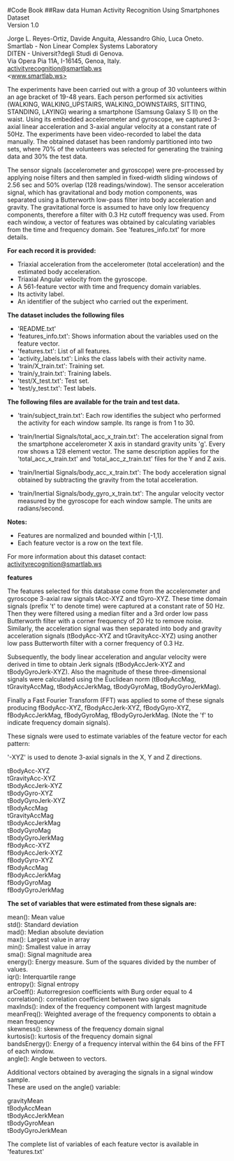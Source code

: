 #Code Book
##Raw data
Human Activity Recognition Using Smartphones Dataset      
Version 1.0

Jorge L. Reyes-Ortiz, Davide Anguita, Alessandro Ghio, Luca Oneto.    
Smartlab - Non Linear Complex Systems Laboratory     
DITEN - Universit?degli Studi di Genova.     
Via Opera Pia 11A, I-16145, Genoa, Italy.    
<activityrecognition@smartlab.ws>    
<www.smartlab.ws>   


The experiments have been carried out with a group of 30 volunteers within an age bracket of 19-48 years. 
Each person performed six activities (WALKING, WALKING_UPSTAIRS, WALKING_DOWNSTAIRS, SITTING, STANDING, LAYING) 
wearing a smartphone (Samsung Galaxy S II) on the waist. 
Using its embedded accelerometer and gyroscope, we captured 3-axial linear acceleration and 3-axial angular velocity at a constant rate of 50Hz. 
The experiments have been video-recorded to label the data manually. 
The obtained dataset has been randomly partitioned into two sets, where 70% of the volunteers was selected for generating the training data and 30% the test data. 

The sensor signals (accelerometer and gyroscope) were pre-processed by applying noise filters 
and then sampled in fixed-width sliding windows of 2.56 sec and 50% overlap (128 readings/window). 
The sensor acceleration signal, which has gravitational and body motion components, 
was separated using a Butterworth low-pass filter into body acceleration and gravity. 
The gravitational force is assumed to have only low frequency components, 
therefore a filter with 0.3 Hz cutoff frequency was used. From each window, a vector of features was obtained by calculating variables from the time and frequency domain. 
See 'features_info.txt' for more details. 

**For each record it is provided:**

* Triaxial acceleration from the accelerometer (total acceleration) and the estimated body acceleration.
* Triaxial Angular velocity from the gyroscope. 
* A 561-feature vector with time and frequency domain variables. 
* Its activity label. 
* An identifier of the subject who carried out the experiment.

**The dataset includes the following files**  

* 'README.txt'
* 'features_info.txt': Shows information about the variables used on the feature vector.
* 'features.txt': List of all features.
* 'activity_labels.txt': Links the class labels with their activity name.
* 'train/X_train.txt': Training set.
* 'train/y_train.txt': Training labels.
* 'test/X_test.txt': Test set.
* 'test/y_test.txt': Test labels.

**The following files are available for the train and test data.**

* 'train/subject_train.txt': Each row identifies the subject who performed the activity for each window sample. Its range is from 1 to 30. 

* 'train/Inertial Signals/total_acc_x_train.txt': The acceleration signal from the smartphone accelerometer X axis in standard gravity units 'g'. Every row shows a 128 element vector. The same description applies for the 'total_acc_x_train.txt' and 'total_acc_z_train.txt' files for the Y and Z axis. 

* 'train/Inertial Signals/body_acc_x_train.txt': The body acceleration signal obtained by subtracting the gravity from the total acceleration. 

* 'train/Inertial Signals/body_gyro_x_train.txt': The angular velocity vector measured by the gyroscope for each window sample. The units are radians/second. 

**Notes:**

* Features are normalized and bounded within [-1,1].
* Each feature vector is a row on the text file.

For more information about this dataset contact: <activityrecognition@smartlab.ws>  
 
**features**  

The features selected for this database come from the accelerometer and gyroscope 3-axial raw signals tAcc-XYZ 
and tGyro-XYZ. These time domain signals (prefix 't' to denote time) were captured at a constant rate of 50 Hz. 
Then they were filtered using a median filter and a 3rd order low pass Butterworth filter with a corner frequency of 20 Hz to remove noise. 
Similarly, the acceleration signal was then separated into body and gravity acceleration signals 
(tBodyAcc-XYZ and tGravityAcc-XYZ) using another low pass Butterworth filter with a corner frequency of 0.3 Hz. 

Subsequently, the body linear acceleration and angular velocity were derived in time to obtain Jerk signals 
(tBodyAccJerk-XYZ and tBodyGyroJerk-XYZ). 
Also the magnitude of these three-dimensional signals were calculated using the Euclidean norm 
(tBodyAccMag, tGravityAccMag, tBodyAccJerkMag, tBodyGyroMag, tBodyGyroJerkMag). 

Finally a Fast Fourier Transform (FFT) was applied to some of these signals producing fBodyAcc-XYZ, fBodyAccJerk-XYZ, fBodyGyro-XYZ, fBodyAccJerkMag, fBodyGyroMag, fBodyGyroJerkMag. 
(Note the 'f' to indicate frequency domain signals). 

These signals were used to estimate variables of the feature vector for each pattern:    

'-XYZ' is used to denote 3-axial signals in the X, Y and Z directions.

tBodyAcc-XYZ       
tGravityAcc-XYZ   
tBodyAccJerk-XYZ  
tBodyGyro-XYZ   
tBodyGyroJerk-XYZ   
tBodyAccMag   
tGravityAccMag   
tBodyAccJerkMag   
tBodyGyroMag   
tBodyGyroJerkMag    
fBodyAcc-XYZ   
fBodyAccJerk-XYZ   
fBodyGyro-XYZ   
fBodyAccMag  
fBodyAccJerkMag   
fBodyGyroMag   
fBodyGyroJerkMag   

**The set of variables that were estimated from these signals are:**   

mean(): Mean value  
std(): Standard deviation   
mad(): Median absolute deviation    
max(): Largest value in array   
min(): Smallest value in array    
sma(): Signal magnitude area  
energy(): Energy measure. Sum of the squares divided by the number of values.     
iqr(): Interquartile range    
entropy(): Signal entropy    
arCoeff(): Autorregresion coefficients with Burg order equal to 4   
correlation(): correlation coefficient between two signals   
maxInds(): index of the frequency component with largest magnitude   
meanFreq(): Weighted average of the frequency components to obtain a mean frequency    
skewness(): skewness of the frequency domain signal     
kurtosis(): kurtosis of the frequency domain signal    
bandsEnergy(): Energy of a frequency interval within the 64 bins of the FFT of each window.   
angle(): Angle between to vectors.   

Additional vectors obtained by averaging the signals in a signal window sample.     
These are used on the angle() variable:

gravityMean   
tBodyAccMean   
tBodyAccJerkMean   
tBodyGyroMean   
tBodyGyroJerkMean   

The complete list of variables of each feature vector is available in 'features.txt'

